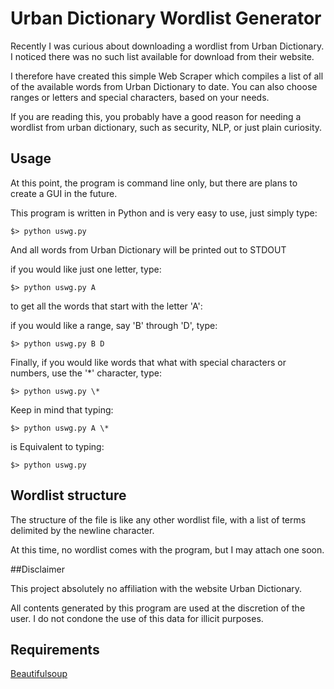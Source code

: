 # Urban Dictionary Wordlist Generator

Recently I was curious about downloading a wordlist from Urban Dictionary.
I noticed there was no such list available for download from their website.

I therefore have created this simple Web Scraper which compiles a list of all
of the available words from Urban Dictionary to date. You can also choose ranges
or letters and special characters, based on your needs.

If you are reading this, you probably have a good reason for needing a 
wordlist from urban dictionary, such as security, NLP, or just plain curiosity.

## Usage

At this point, the program is command line only, but there are plans to
create a GUI in the future.

This program is written in Python and is very easy to use, just simply type:

    $> python uswg.py

And all words from Urban Dictionary will be printed out to STDOUT 

if you would like just one letter, type:

    $> python uswg.py A

to get all the words that start with the letter 'A':

if you would like a range, say 'B' through 'D', type:

    $> python uswg.py B D

Finally, if you would like words that what with special characters or numbers,
use the '*' character, type:

    $> python uswg.py \*

Keep in mind that typing:

    $> python uswg.py A \*

is Equivalent to typing:

    $> python uswg.py

## Wordlist structure

The structure of the file is like any other wordlist file, with a list of terms
delimited by the newline character.

At this time, no wordlist comes with the program, but I may attach one soon.

##Disclaimer

This project absolutely no affiliation with the website Urban Dictionary.

All contents generated by this program are used at the discretion of the user.
I do not condone the use of this data for illicit purposes.

## Requirements

[Beautifulsoup](http://www.crummy.com/software/BeautifulSoup/)